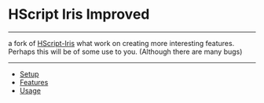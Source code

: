 # HScript Iris Improved

---

a fork of [HScript-Iris](https://github.com/pisayesiwsi/hscript-iris) what work on creating more interesting features. Perhaps this will be of some use to you. (Although there are many bugs)

---

- [Setup](docs/SETUP.md)
- [Features](docs/FEATURES.md)
- [Usage](tests/)


